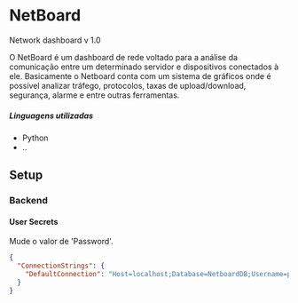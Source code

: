 # NetBoard

Network dashboard v 1.0

O NetBoard é um dashboard de rede voltado para a análise da comunicação entre um determinado servidor e dispositivos conectados à ele. Basicamente o Netboard conta com um sistema de gráficos onde é possível analizar tráfego, protocolos, taxas de upload/download, segurança, alarme e entre outras ferramentas.

##### Linguagens utilizadas
- Python
- ..

## Setup
### Backend
#### User Secrets
Mude o valor de 'Password'.
```json
{
  "ConnectionStrings": {
    "DefaultConnection": "Host=localhost;Database=NetboardDB;Username=postgres;Password=postgres"
  }
}
```
